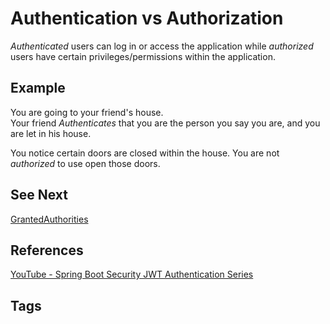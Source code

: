 # Authentication vs Authorization

*Authenticated* users can log in or access the application while *authorized* users have certain privileges/permissions within the application.  

## Example
You are going to your friend's house.  
Your friend *Authenticates* that you are the person you say you are, and you are let in his house.  

You notice certain doors are closed within the house. You are not *authorized* to use open those doors.  

## See Next
[GrantedAuthorities](../202403180346)

## References
[YouTube - Spring Boot Security JWT Authentication Series](https://www.youtube.com/watch?v=GjN5IauaflY&list=PL82C6-O4XrHe3sDCodw31GjXbwRdCyyuY)  

## Tags
